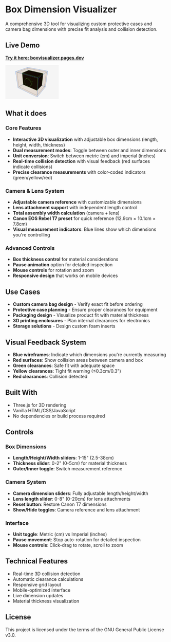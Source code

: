 # Box Dimension Visualizer

A comprehensive 3D tool for visualizing custom protective cases and camera bag dimensions with precise fit analysis and collision detection.

## Live Demo
**[Try it here: boxvisualizer.pages.dev](https://boxvisualizer.pages.dev/)**

<img src="screenshot.png" alt="Box Visualizer Screenshot" width="33%">

## What it does

### Core Features
- **Interactive 3D visualization** with adjustable box dimensions (length, height, width, thickness)
- **Dual measurement modes**: Toggle between outer and inner dimensions
- **Unit conversion**: Switch between metric (cm) and imperial (inches)
- **Real-time collision detection** with visual feedback (red surfaces indicate collisions)
- **Precise clearance measurements** with color-coded indicators (green/yellow/red)

### Camera & Lens System
- **Adjustable camera reference** with customizable dimensions
- **Lens attachment support** with independent length control
- **Total assembly width calculation** (camera + lens)
- **Canon EOS Rebel T7 preset** for quick reference (12.9cm × 10.1cm × 7.8cm)
- **Visual measurement indicators**: Blue lines show which dimensions you're controlling

### Advanced Controls
- **Box thickness control** for material considerations
- **Pause animation** option for detailed inspection
- **Mouse controls** for rotation and zoom
- **Responsive design** that works on mobile devices

## Use Cases
- **Custom camera bag design** - Verify exact fit before ordering
- **Protective case planning** - Ensure proper clearances for equipment
- **Packaging design** - Visualize product fit with material thickness
- **3D printing enclosures** - Plan internal clearances for electronics
- **Storage solutions** - Design custom foam inserts

## Visual Feedback System
- **Blue wireframes**: Indicate which dimensions you're currently measuring
- **Red surfaces**: Show collision areas between camera and box
- **Green clearances**: Safe fit with adequate space
- **Yellow clearances**: Tight fit warning (≤0.3cm/0.3")
- **Red clearances**: Collision detected

## Built With
- Three.js for 3D rendering
- Vanilla HTML/CSS/JavaScript
- No dependencies or build process required

## Controls

### Box Dimensions
- **Length/Height/Width sliders**: 1-15" (2.5-38cm)
- **Thickness slider**: 0-2" (0-5cm) for material thickness
- **Outer/Inner toggle**: Switch measurement reference

### Camera System
- **Camera dimension sliders**: Fully adjustable length/height/width
- **Lens length slider**: 0-8" (0-20cm) for lens attachments
- **Reset button**: Restore Canon T7 dimensions
- **Show/Hide toggles**: Camera reference and lens attachment

### Interface
- **Unit toggle**: Metric (cm) vs Imperial (inches)
- **Pause movement**: Stop auto-rotation for detailed inspection
- **Mouse controls**: Click-drag to rotate, scroll to zoom

## Technical Features
- Real-time 3D collision detection
- Automatic clearance calculations
- Responsive grid layout
- Mobile-optimized interface
- Live dimension updates
- Material thickness visualization

## License
This project is licensed under the terms of the GNU General Public License v3.0.
